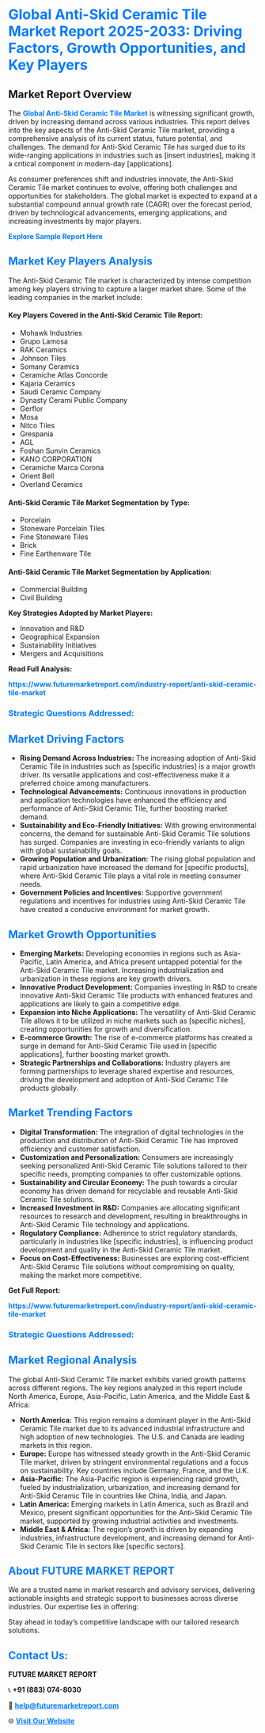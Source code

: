 <h1 style="color: #007BFF;">Global Anti-Skid Ceramic Tile Market Report 2025-2033: Driving Factors, Growth Opportunities, and Key Players</h1>

<section id="overview">
<h2>Market Report Overview</h2>
<p>The <a href="https://www.futuremarketreport.com/industry-report/anti-skid-ceramic-tile-market" style="color: #007BFF; text-decoration: none;"><strong>Global Anti-Skid Ceramic Tile Market</strong></a> is witnessing significant growth, driven by increasing demand across various industries. This report delves into the key aspects of the Anti-Skid Ceramic Tile market, providing a comprehensive analysis of its current status, future potential, and challenges. The demand for Anti-Skid Ceramic Tile has surged due to its wide-ranging applications in industries such as [insert industries], making it a critical component in modern-day [applications].</p>
<p>As consumer preferences shift and industries innovate, the Anti-Skid Ceramic Tile market continues to evolve, offering both challenges and opportunities for stakeholders. The global market is expected to expand at a substantial compound annual growth rate (CAGR) over the forecast period, driven by technological advancements, emerging applications, and increasing investments by major players.</p>
</section>

<section id="overview">
<p><a href="https://www.futuremarketreport.com/request-sample/reportId=83958" style="color: #007BFF; text-decoration: none;"><strong>Explore Sample Report Here</strong></a></p>
</section>

<section id="key-players">
<h2 style="color: #007BFF;">Market Key Players Analysis</h2>
<p>The Anti-Skid Ceramic Tile market is characterized by intense competition among key players striving to capture a larger market share. Some of the leading companies in the market include:</p>
<h4>Key Players Covered in the Anti-Skid Ceramic Tile Report:</h4>
<ul><li>Mohawk Industries</li><li>Grupo Lamosa</li><li>RAK Ceramics</li><li>Johnson Tiles</li><li>Somany Ceramics</li><li>Ceramiche Atlas Concorde</li><li>Kajaria Ceramics</li><li>Saudi Ceramic Company</li><li>Dynasty Cerami Public Company</li><li>Gerflor</li><li>Mosa</li><li>Nitco Tiles</li><li>Grespania</li><li>AGL</li><li>Foshan Sunvin Ceramics</li><li>KANO CORPORATION</li><li>Ceramiche Marca Corona</li><li>Orient Bell</li><li>Overland Ceramics</li></ul>
<h4>Anti-Skid Ceramic Tile Market Segmentation by Type:</h4>
<ul><li>Porcelain</li><li>Stoneware Porcelain Tiles</li><li>Fine Stoneware Tiles</li><li>Brick</li><li>Fine Earthenware Tile</li></ul>

<h4>Anti-Skid Ceramic Tile Market Segmentation by Application:</h4>
<ul><li>Commercial Building</li><li>Civil Building</li></ul>
<p><strong>Key Strategies Adopted by Market Players:</strong></p>
<ul>
<li>Innovation and R&D</li>
<li>Geographical Expansion</li>
<li>Sustainability Initiatives</li>
<li>Mergers and Acquisitions</li>
</ul>
</section>

<section>
<p><strong>Read Full Analysis: </strong></p><a href="https://www.futuremarketreport.com/industry-report/anti-skid-ceramic-tile-market" style="color: #007BFF; text-decoration: none;"><strong>https://www.futuremarketreport.com/industry-report/anti-skid-ceramic-tile-market</strong></a>
<h3 style="color: #007BFF;">Strategic Questions Addressed:</h3>
</section>

<section id="driving-factors">
<h2 style="color: #007BFF;">Market Driving Factors</h2>
<ul>
<li><strong>Rising Demand Across Industries:</strong> The increasing adoption of Anti-Skid Ceramic Tile in industries such as [specific industries] is a major growth driver. Its versatile applications and cost-effectiveness make it a preferred choice among manufacturers.</li>
<li><strong>Technological Advancements:</strong> Continuous innovations in production and application technologies have enhanced the efficiency and performance of Anti-Skid Ceramic Tile, further boosting market demand.</li>
<li><strong>Sustainability and Eco-Friendly Initiatives:</strong> With growing environmental concerns, the demand for sustainable Anti-Skid Ceramic Tile solutions has surged. Companies are investing in eco-friendly variants to align with global sustainability goals.</li>
<li><strong>Growing Population and Urbanization:</strong> The rising global population and rapid urbanization have increased the demand for [specific products], where Anti-Skid Ceramic Tile plays a vital role in meeting consumer needs.</li>
<li><strong>Government Policies and Incentives:</strong> Supportive government regulations and incentives for industries using Anti-Skid Ceramic Tile have created a conducive environment for market growth.</li>
</ul>
</section>

<section id="growth-opportunities">
<h2 style="color: #007BFF;">Market Growth Opportunities</h2>
<ul>
<li><strong>Emerging Markets:</strong> Developing economies in regions such as Asia-Pacific, Latin America, and Africa present untapped potential for the Anti-Skid Ceramic Tile market. Increasing industrialization and urbanization in these regions are key growth drivers.</li>
<li><strong>Innovative Product Development:</strong> Companies investing in R&D to create innovative Anti-Skid Ceramic Tile products with enhanced features and applications are likely to gain a competitive edge.</li>
<li><strong>Expansion into Niche Applications:</strong> The versatility of Anti-Skid Ceramic Tile allows it to be utilized in niche markets such as [specific niches], creating opportunities for growth and diversification.</li>
<li><strong>E-commerce Growth:</strong> The rise of e-commerce platforms has created a surge in demand for Anti-Skid Ceramic Tile used in [specific applications], further boosting market growth.</li>
<li><strong>Strategic Partnerships and Collaborations:</strong> Industry players are forming partnerships to leverage shared expertise and resources, driving the development and adoption of Anti-Skid Ceramic Tile products globally.</li>
</ul>
</section>

<section id="trending-factors">
<h2 style="color: #007BFF;">Market Trending Factors</h2>
<ul>
<li><strong>Digital Transformation:</strong> The integration of digital technologies in the production and distribution of Anti-Skid Ceramic Tile has improved efficiency and customer satisfaction.</li>
<li><strong>Customization and Personalization:</strong> Consumers are increasingly seeking personalized Anti-Skid Ceramic Tile solutions tailored to their specific needs, prompting companies to offer customizable options.</li>
<li><strong>Sustainability and Circular Economy:</strong> The push towards a circular economy has driven demand for recyclable and reusable Anti-Skid Ceramic Tile solutions.</li>
<li><strong>Increased Investment in R&D:</strong> Companies are allocating significant resources to research and development, resulting in breakthroughs in Anti-Skid Ceramic Tile technology and applications.</li>
<li><strong>Regulatory Compliance:</strong> Adherence to strict regulatory standards, particularly in industries like [specific industries], is influencing product development and quality in the Anti-Skid Ceramic Tile market.</li>
<li><strong>Focus on Cost-Effectiveness:</strong> Businesses are exploring cost-efficient Anti-Skid Ceramic Tile solutions without compromising on quality, making the market more competitive.</li>
</ul>
</section>

<section>
<p><strong>Get Full Report: </strong></p><a href="https://www.futuremarketreport.com/industry-report/anti-skid-ceramic-tile-market" style="color: #007BFF; text-decoration: none;"><strong>https://www.futuremarketreport.com/industry-report/anti-skid-ceramic-tile-market</strong></a>
<h3 style="color: #007BFF;">Strategic Questions Addressed:</h3>
</section>


<section id="regional-analysis">
<h2 style="color: #007BFF;">Market Regional Analysis</h2>
<p>The global Anti-Skid Ceramic Tile market exhibits varied growth patterns across different regions. The key regions analyzed in this report include North America, Europe, Asia-Pacific, Latin America, and the Middle East & Africa:</p>
<ul>
<li><strong>North America:</strong> This region remains a dominant player in the Anti-Skid Ceramic Tile market due to its advanced industrial infrastructure and high adoption of new technologies. The U.S. and Canada are leading markets in this region.</li>
<li><strong>Europe:</strong> Europe has witnessed steady growth in the Anti-Skid Ceramic Tile market, driven by stringent environmental regulations and a focus on sustainability. Key countries include Germany, France, and the U.K.</li>
<li><strong>Asia-Pacific:</strong> The Asia-Pacific region is experiencing rapid growth, fueled by industrialization, urbanization, and increasing demand for Anti-Skid Ceramic Tile in countries like China, India, and Japan.</li>
<li><strong>Latin America:</strong> Emerging markets in Latin America, such as Brazil and Mexico, present significant opportunities for the Anti-Skid Ceramic Tile market, supported by growing industrial activities and investments.</li>
<li><strong>Middle East & Africa:</strong> The region’s growth is driven by expanding industries, infrastructure development, and increasing demand for Anti-Skid Ceramic Tile in sectors like [specific sectors].</li>
</ul>
</section>

<footer>
<h2 style="color: #007BFF;">About FUTURE MARKET REPORT</h2>
<p>We are a trusted name in market research and advisory services, delivering actionable insights and strategic support to businesses across diverse industries. Our expertise lies in offering:</p>

<p>Stay ahead in today’s competitive landscape with our tailored research solutions.</p>

<h2 style="color: #007BFF;">Contact Us:</h2>
<p><strong>FUTURE MARKET REPORT</strong></p>
<p>📞 <strong>+91 (883) 074-8030</strong></p>
<p>📧 <strong><a href="mailto:help@futuremarketreport.com" style="color: #007BFF;">help@futuremarketreport.com</a></strong></p>
<p>🌐 <strong><a href="https://www.futuremarketreport.com/" style="color: #007BFF;">Visit Our Website</a></strong></p>
</footer>
